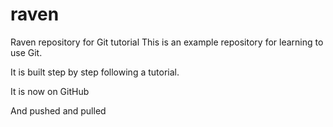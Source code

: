 # raven
Raven repository for Git tutorial
This is an example repository for learning to use Git.

It is built step by step following a tutorial.

It is now on GitHub

And pushed and pulled

